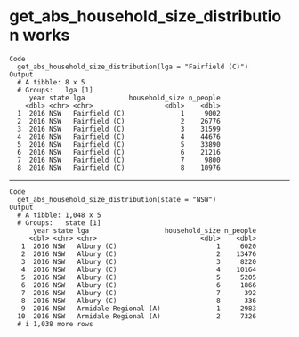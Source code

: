 # get_abs_household_size_distribution works

    Code
      get_abs_household_size_distribution(lga = "Fairfield (C)")
    Output
      # A tibble: 8 x 5
      # Groups:   lga [1]
         year state lga           household_size n_people
        <dbl> <chr> <chr>                  <dbl>    <dbl>
      1  2016 NSW   Fairfield (C)              1     9002
      2  2016 NSW   Fairfield (C)              2    26776
      3  2016 NSW   Fairfield (C)              3    31599
      4  2016 NSW   Fairfield (C)              4    44676
      5  2016 NSW   Fairfield (C)              5    33890
      6  2016 NSW   Fairfield (C)              6    21216
      7  2016 NSW   Fairfield (C)              7     9800
      8  2016 NSW   Fairfield (C)              8    10976

---

    Code
      get_abs_household_size_distribution(state = "NSW")
    Output
      # A tibble: 1,048 x 5
      # Groups:   state [1]
          year state lga                   household_size n_people
         <dbl> <chr> <chr>                          <dbl>    <dbl>
       1  2016 NSW   Albury (C)                         1     6020
       2  2016 NSW   Albury (C)                         2    13476
       3  2016 NSW   Albury (C)                         3     8220
       4  2016 NSW   Albury (C)                         4    10164
       5  2016 NSW   Albury (C)                         5     5205
       6  2016 NSW   Albury (C)                         6     1866
       7  2016 NSW   Albury (C)                         7      392
       8  2016 NSW   Albury (C)                         8      336
       9  2016 NSW   Armidale Regional (A)              1     2983
      10  2016 NSW   Armidale Regional (A)              2     7326
      # i 1,038 more rows


